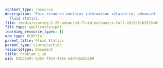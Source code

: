 ```yaml
---
content_type: resource
description: 'This resource contains information related to, advanced fluid mechanics,
  fluid statics. '
file: /media/courses/2-25-advanced-fluid-mechanics-fall-2013/01b3539c835cf9244865e10416d5b2b9_MIT2_25F13_Shapi1.10_Probl.pdf
file_type: application/pdf
learning_resource_types: []
ocw_type: OCWFile
parent_title: Fluid Statics
parent_type: CourseSection
resourcetype: Document
title: Problem 1.10
uid: 01b3539c-835c-f924-4865-e10416d5b2b9
---
```

